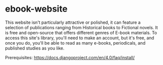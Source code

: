 # ebook-website

This website isn't particularly attractive or polished, it can feature a selection of publications ranging from Historical books to Fictional novels. It is free and open-source that offers different genres of E-book materials. To access this site's library, you'll need to make an account, but it's free, and once you do, you'll be able to read as many e-books, periodicals, and published studies as you like.

Prerequisites:
https://docs.djangoproject.com/en/4.0/faq/install/
